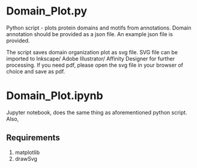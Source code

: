 # Domain_Plot.py
Python script - plots protein domains and motifs from annotations. Domain annotation should be provided as a json file. An example json file is provided.

The script saves domain organization plot as svg file. SVG file can be imported to Inkscape/ Adobe Illustrator/ Affinity Designer for further processing. If you need pdf, please open the svg file in your browser of choice and save as pdf.

# Domain_Plot.ipynb
Jupyter notebook, does the same thing as aforementioned python script. Also,

## Requirements
1. matplotlib
2. drawSvg
